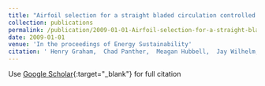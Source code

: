 ```yaml
---
title: "Airfoil selection for a straight bladed circulation controlled vertical axis wind turbine"
collection: publications
permalink: /publication/2009-01-01-Airfoil-selection-for-a-straight-bladed-circulation-controlled-vertical-axis-wind-turbine
date: 2009-01-01
venue: 'In the proceedings of Energy Sustainability'
citation: ' Henry Graham,  Chad Panther,  Meagan Hubbell,  Jay Wilhelm,  Gerald Angle,  James Smith, &quot;Airfoil selection for a straight bladed circulation controlled vertical axis wind turbine.&quot; In the proceedings of Energy Sustainability, 2009.'
---
```

Use [Google Scholar](https://scholar.google.com/scholar?q=Airfoil+selection+for+a+straight+bladed+circulation+controlled+vertical+axis+wind+turbine){:target="_blank"} for full citation